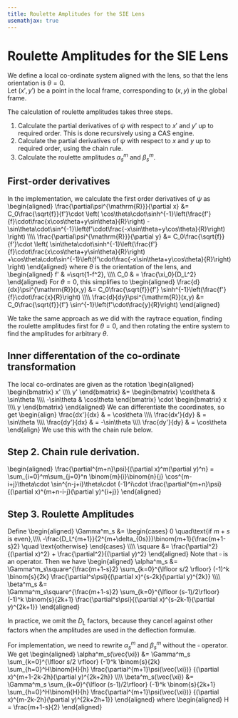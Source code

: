 ```yaml
---
title: Roulette Amplitudes for the SIE Lens
usemathjax: true
---
```


# Roulette Amplitudes for the SIE Lens

We define a local co-ordinate system aligned with the lens, so that
the lens orientation is $\theta=0$.  
Let $(x',y')$ be a point in the local frame, corresponding to $(x,y)$ in 
the global frame.

The calculation of roulette amplitudes takes three steps.
1.  Calculate the partial derivatives of $\psi$ with respect to
    $x'$ and $y'$ up to required order.
    This is done recursively using a CAS engine.
2.  Calculate the partial derivatives of $\psi$ with respect to
    $x$ and $y$ up to required order, using the chain rule.
3.  Calculate the roulette amplitudes $\alpha_s^m$ and $\beta_s^m$.

## First-order derivatives

In the implementation, we calculate the first order derivatives of $\psi$ as
\begin{aligned}
  \frac{\partial\psi^{\mathrm{R}}}{\partial x} &=
  C_0\frac{\sqrt{f}}{f'}\cdot
    \left(
    \cos\theta\cdot\sinh^{-1}\left(\frac{f'}{f}\cdot\frac{x\cos\theta+y\sin\theta}{R}\right)
    -\sin\theta\cdot\sin^{-1}\left(f'\cdot\frac{-x\sin\theta+y\cos\theta}{R}\right) 
    \right)
    \\\\\\\\
  \frac{\partial\psi^{\mathrm{R}}}{\partial y} &=
  C_0\frac{\sqrt{f}}{f'}\cdot
    \left(
    \sin\theta\cdot\sinh^{-1}\left(\frac{f'}{f}\cdot\frac{x\cos\theta+y\sin\theta}{R}\right)
    +\cos\theta\cdot\sin^{-1}\left(f'\cdot\frac{-x\sin\theta+y\cos\theta}{R}\right) 
    \right)
\end{aligned}
where $\theta$ is the orientation of the lens, and
\begin{aligned}
  f' & =\sqrt{1-f^2}, 
\\\\\\\\
  C_0 & = \frac{\xi_0}{D_L^2}
\end{aligned}
For $\theta=0$, this simplifies to
\begin{aligned}
  \frac{d}{dx}\psi^{\mathrm{R}}(x,y) &=
  C_0\frac{\sqrt{f}}{f'}
    \sinh^{-1}\left(\frac{f'}{f}\cdot\frac{x}{R}\right)
\\\\\\\\
  \frac{d}{dy}\psi^{\mathrm{R}}(x,y) &= 
  C_0\frac{\sqrt{f}}{f'}
    \sin^{-1}\left(f'\cdot\frac{y}{R}\right) 
\end{aligned}

We take the same approach as we did with the raytrace equation, 
finding the roulette amplitudes first for $\theta=0$, and then 
rotating the entire system to find the amplitudes for arbitrary 
$\theta$.

## Inner differentation of the co-ordinate transformation

The local co-ordinates are given as the rotation
\begin{aligned}
   \begin{bmatrix} x' \\\\\\\\ y' \end{bmatrix}
   &=
   \begin{bmatrix}
     \cos\theta & \sin\theta \\\\\\\\
     -\sin\theta & \cos\theta 
   \end{bmatrix}
   \cdot
   \begin{bmatrix} x \\\\\\\\ y \end{bmatrix}
\end{aligned}
We can differentiate the coordinates, so get
\begin{align}
   \frac{dx'}{dx} & = \cos\theta
   \\\\\\\\
   \frac{dx'}{dy} & = \sin\theta
   \\\\\\\\
   \frac{dy'}{dx} & = -\sin\theta
   \\\\\\\\
   \frac{dy'}{dy} & = \cos\theta
\end{align}
We use this with the chain rule below.

## Step 2.  Chain rule derivation.

\begin{aligned}
   \frac{\partial^{m+n}\psi}{(\partial x)^m(\partial y)^n} =
     \sum_{i=0}^m\sum_{j=0}^n
     \binom{m}{i}\binom{n}{j}
     \cos^{m-i+j}\theta\cdot
     \sin^{n-j+i}\theta\cdot
     (-1)^i\cdot
     \frac{\partial^{m+n}\psi}{(\partial x)^{m+n-i-j}(\partial y)^{i+j}} 
\end{aligned}

## Step 3.  Roulette Amplitudes

Define
\begin{aligned}
   \Gamma^m_s &=
\begin{cases}
      0  \quad\text{if $m+s$ is even},\\\\\\\\
      -\frac{D_L^{m+1}}{2^{m+\delta_{0s}}}\binom{m+1}{\frac{m+1-s}2} \quad \text{otherwise}
\end{cases} \\\\\\\\
   \square &=  \frac{\partial^2}{(\partial x)^2}
      + \frac{\partial^2}{(\partial y)^2}
\end{aligned}
Note that $\square$ is an operator.
Then we have
\begin{aligned}
   \alpha^m_s &=
      \Gamma^m_s\square^{\frac{m+1-s}2}
      \sum_{k=0}^{\lfloor s/2 \rfloor} (-1)^k
      \binom{s}{2k}
      \frac{\partial^s\psi}{(\partial x)^{s-2k}(\partial y)^{2k}}
   \\\\\\\\
   \beta^m_s &=  
      \Gamma^m_s\square^{\frac{m+1-s}2}
      \sum_{k=0}^{\lfloor (s-1)/2\rfloor} (-1)^k
      \binom{s}{2k+1}
      \frac{\partial^s\psi}{(\partial x)^{s-2k-1}(\partial y)^{2k+1}}
\end{aligned}

In practice, we omit the $D_L$ factors, because they cancel against other factors
when the amplitudes are used in the deflection formulæ.

For implementation, we need to rewrite $\alpha_s^m$ and $\beta_s^m$
without the $\square$ operator.
We get
\begin{aligned}
   \alpha^m_s(\vec{\xi}) &=
      \Gamma^m_s
      \sum_{k=0}^{\lfloor s/2 \rfloor} (-1)^k
      \binom{s}{2k}
      \sum_{h=0}^H\binom{H}{h}
      \frac{\partial^{m+1}\psi(\vec{\xi})}
          {(\partial x)^{m+1-2k-2h}(\partial y)^{2k+2h}}
   \\\\\\\\
   \beta^m_s(\vec{\xi}) &=  
      \Gamma^m_s
      \sum_{k=0}^{\lfloor (s-1)/2\rfloor} (-1)^k
      \binom{s}{2k+1}
      \sum_{h=0}^H\binom{H}{h}
      \frac{\partial^{m+1}\psi(\vec{\xi})}
          {(\partial x)^{m-2k-2h}(\partial y)^{2k+2h+1}}
\end{aligned}
where
\begin{aligned}
  H = \frac{m+1-s}{2}
\end{aligned}

